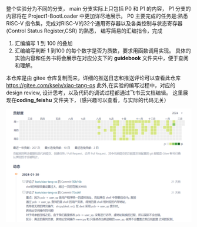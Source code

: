 整个实验分为不同的分支， main 分支实际上只包括 P0 和 P1 的内容，
P1 分支的内容将在 Project1-BootLoader 中更加详尽地展示。
P0 主要完成的任务是:熟悉 RISC-V 指令集，完成对RISC-V的32个通用寄存器以及各类控制与状态寄存器(Control Status Register,CSR) 的熟悉，
编写简易的汇编指令，完成
1. 汇编编写 1 到 100 的叠加
2. 汇编编写判断 1 到100 的每个数字是否为质数，要求用函数调用实现。
具体的实验内容和任务书将会展示在对应分支下的 **guidebook** 文件夹中，便于查阅和理解。

本仓库是由 gitee 仓库复制而来，详细的推送日志和推送评论可以查看此仓库
https://gitee.com/kseiv/xiao-tang-os
此外,在实验的编写过程中，对应的design review, 设计思考，以及代码的调试过程都通过飞书云文档编辑。
这里展现在**coding_feishu** 文件夹下，（感兴趣可以查看，与实际的代码无关）

![image](https://github.com/Fi-tang/oslab_riscv/blob/master/oslab.PNG)
